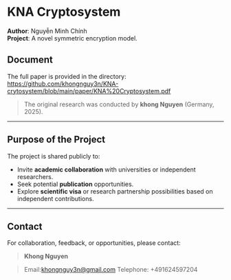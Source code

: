  # KNA Cryptosystem

**Author**: Nguyễn Minh Chính  
**Project**: A novel symmetric encryption model.
## Document

The full paper is provided in the directory: https://github.com/khongnguy3n/KNA-crytosystem/blob/main/paper/KNA%20Cryptosystem.pdf
> The original research was conducted by **khong Nguyen** (Germany, 2025).

---

## Purpose of the Project

The project is shared publicly to:
- Invite **academic collaboration** with universities or independent researchers.
- Seek potential **publication** opportunities.
- Explore **scientific visa** or research partnership possibilities based on independent contributions.

---


## Contact

For collaboration, feedback, or opportunities, please contact:

> **Khong Nguyen**  

> Email:khongnguy3n@gmail.com
> Telephone: +491624597204
